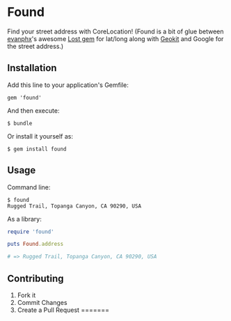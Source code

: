# Found

Find your street address with CoreLocation! (Found is a bit of glue between [evanphx](https://github.com/evanphx)'s awesome [Lost gem](https://github.com/evanphx/lost) for lat/long along with [Geokit](http://geokit.rubyforge.org) and Google for the street address.)

## Installation

Add this line to your application's Gemfile:

`gem 'found'`

And then execute:

`$ bundle`

Or install it yourself as:

`$ gem install found`

## Usage

Command line:

```
$ found
Rugged Trail, Topanga Canyon, CA 90290, USA
```

As a library:

```ruby
require 'found'

puts Found.address 

# => Rugged Trail, Topanga Canyon, CA 90290, USA
```

## Contributing

1. Fork it
2. Commit Changes
3. Create a Pull Request
=======